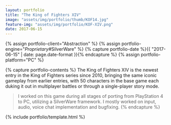 ```yaml
---
layout: portfolio
title: "The King of Fighters XIV"
image: "assets/img/portfolio/thumb/KOF14.jpg"
feature-img: "assets/img/portfolio/KOF-XIV.png"
date: 2017-06-15
---
```


{% assign portfolio-client="Abstraction" %}
{% assign portfolio-engine="*Proprietary*#SilverWare" %}
{% capture portfolio-date %}{{ "2017-06-15" | date: page.date-format }}{% endcapture %}
{% assign portfolio-platform="PC" %}

{% capture portfolio-contents %}
The King of Fighters XIV is the newest entry in the King of Fighters series since 2010,
bringing the same iconic gameplay from earlier entries, with 50 characters in the base game each duking it out in multiplayer battles or through a single-player story mode.

> I worked on this game during all stages of porting from PlayStation 4 to PC, utilizing a SilverWare framework.
> I mostly worked on input, audio, voice chat implementation and bugfixing.
{% endcapture %}

{% include portfolio/template.html %}
